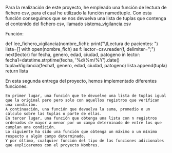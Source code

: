 Para la realización de este proyecto, he empleado una función de lectura de fichero csv, para el cual he utilizado la función namedtuple. Con esta función conseguimos que se nos devuelva una lista de tuplas que contenga el contenido del fichero csv, llamado sistema_vigilancia.csv

Función:

def lee_fichero_vigilancia(nombre_fich):
    print("\tLectura de pacientes: ")
    lista=[]
    with open(nombre_fich) as f:
        lector=csv.reader(f, delimiter=";")
        next(lector)
        for fecha, genero, edad, ciudad, patogeno in lector:
            fecha1=datetime.strptime(fecha, '%d/%m/%Y').date()
            tupla=Vigilancia(fecha1, genero, edad, ciudad, patogeno)
            lista.append(tupla)
    return lista


En esta segunda entrega del proyecto, hemos implementado diferentes funciones:

    En primer lugar, una función que te devuelve una lista de tuplas igual que la original pero pero solo con aquellos registros que verifican una condición.
    A continuación, una función que devuelva la suma, promedio o un cálculo sobre las tuplas o parte de ellas. 
    En tercer lugar, una función que obtenga una lista con n registros ordenados de mayor a menor por un campo determinado de entre los que cumplan una condición.
    Lo siguiente ha sido una función que obtenga un máximo o un mínimo respecto a algún campo determinado. 
    Y por último, cualquier función del tipo de las funciones adicionales que explicaremos con el proyecto Nombres.
